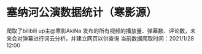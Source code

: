 # 塞纳河公演数据统计（寒影源）
爬取了bilibili up主@寒影AkiNa 发布的所有视频的播放量、弹幕数、评论数，未来会对弹幕进行词云分析，并建立网页以供查询
当前数据爬取时间：2021/1/28 12:00
